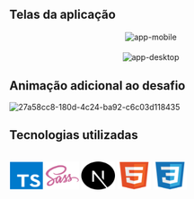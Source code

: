 ## Telas da aplicação
<div align="center">
    <div style="display: inline_block">
  <img align="center" alt="app-mobile"  src="https://user-images.githubusercontent.com/70710358/172296646-c89eb1b0-0159-4911-ad5c-5314deb673ae.png">
      <br></br>
  <img align="center" alt="app-desktop"  src="https://user-images.githubusercontent.com/70710358/172296924-c5ea0605-b382-45dc-a20b-1898a3dbbf63.png">
    </div>
    

</div>

## Animação adicional ao desafio
   ![27a58cc8-180d-4c24-ba92-c6c03d118435](https://user-images.githubusercontent.com/70710358/172298955-b6e810ae-22a3-42db-9ccb-9ca5d3a71d24.gif)

## Tecnologias utilizadas

  <div style="display: inline_block"><br>
    <img align="center" alt="Bruno-Ts" height="50" width="60" src="https://raw.githubusercontent.com/devicons/devicon/master/icons/typescript/typescript-plain.svg">
    <img align="center" alt="Bruno-SASS" height="50" width="60"  src="https://raw.githubusercontent.com/devicons/devicon/master/icons/sass/sass-original.svg">
    <img align="center" alt="Bruno-NEXT" height="50" width="60"  src="https://raw.githubusercontent.com/devicons/devicon/master/icons/nextjs/nextjs-original.svg">
    <img align="center" alt="Bruno-HTML" height="50" width="60"  src="https://raw.githubusercontent.com/devicons/devicon/master/icons/html5/html5-original.svg">
    <img align="center" alt="Bruno-CSS" height="50" width="60"  src="https://raw.githubusercontent.com/devicons/devicon/master/icons/css3/css3-original.svg">
  </div>
  
  
  

